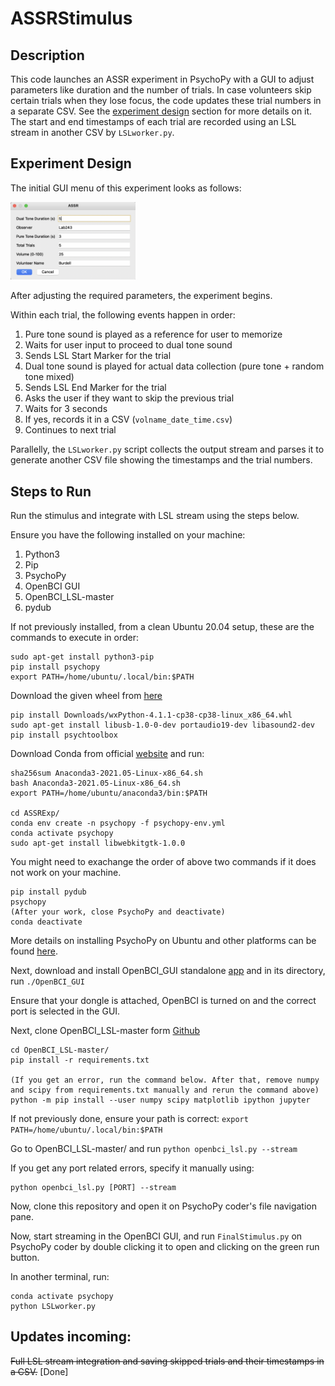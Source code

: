 # ASSRStimulus

## Description

This code launches an ASSR experiment in PsychoPy with a GUI to adjust parameters like duration and the number of trials. In case volunteers skip certain trials when they lose focus, the code updates these trial numbers in a separate CSV. See the [experiment design](#experiment-design) section for more details on it. The start and end timestamps of each trial are recorded using an LSL stream in another CSV by ```LSLworker.py```.

## Experiment Design

The initial GUI menu of this experiment looks as follows:

<img src="GUIMenu.png" alt="GUI Menu" width="200px"/>

After adjusting the required parameters, the experiment begins. 

Within each trial, the following events happen in order:
1. Pure tone sound is played as a reference for user to memorize
2. Waits for user input to proceed to dual tone sound 
3. Sends LSL Start Marker for the trial
4. Dual tone sound is played for actual data collection (pure tone + random tone mixed)
5. Sends LSL End Marker for the trial
6. Asks the user if they want to skip the previous trial
7. Waits for 3 seconds
8. If yes, records it in a CSV (```volname_date_time.csv```)
8. Continues to next trial

Parallelly, the ```LSLworker.py``` script collects the output stream and parses it to generate another CSV file showing the timestamps and the trial numbers.

## Steps to Run
Run the stimulus and integrate with LSL stream using the steps below.

Ensure you have the following installed on your machine:

1. Python3
2. Pip
3. PsychoPy
4. OpenBCI GUI
5. OpenBCI_LSL-master
6. pydub

If not previously installed, from a clean Ubuntu 20.04 setup, these are the commands to execute in order:

```
sudo apt-get install python3-pip
pip install psychopy
export PATH=/home/ubuntu/.local/bin:$PATH
```

Download the given wheel from [here](https://extras.wxpython.org/wxPython4/extras/linux/gtk3/)
```
pip install Downloads/wxPython-4.1.1-cp38-cp38-linux_x86_64.whl 
sudo apt-get install libusb-1.0-0-dev portaudio19-dev libasound2-dev
pip install psychtoolbox
```

Download Conda from official [website](https://docs.anaconda.com/anaconda/install/index.html) and run:
```
sha256sum Anaconda3-2021.05-Linux-x86_64.sh 
bash Anaconda3-2021.05-Linux-x86_64.sh 
export PATH=/home/ubuntu/anaconda3/bin:$PATH

cd ASSRExp/
conda env create -n psychopy -f psychopy-env.yml
conda activate psychopy
sudo apt-get install libwebkitgtk-1.0.0
```
You might need to exachange the order of above two commands if it does not work on your machine.

```
pip install pydub
psychopy
(After your work, close PsychoPy and deactivate)
conda deactivate
```

More details on installing PsychoPy on Ubuntu and other platforms can be found [here](https://www.psychopy.org/download.html).


Next, download and install OpenBCI_GUI standalone [app](https://openbci.com/downloads) and in its directory, run
```./OpenBCI_GUI ```

Ensure that your dongle is attached, OpenBCI is turned on and the correct port is selected in the GUI. 


Next, clone OpenBCI_LSL-master form [Github](https://github.com/openbci-archive/OpenBCI_LSL)
```
cd OpenBCI_LSL-master/
pip install -r requirements.txt 

(If you get an error, run the command below. After that, remove numpy and scipy from requirements.txt manually and rerun the command above)
python -m pip install --user numpy scipy matplotlib ipython jupyter

```
If not previously done, ensure your path is correct:
```export PATH=/home/ubuntu/.local/bin:$PATH```

Go to OpenBCI_LSL-master/ and run
```python openbci_lsl.py --stream```

If you get any port related errors, specify it manually using:

```
python openbci_lsl.py [PORT] --stream
```


Now, clone this repository and open it on PsychoPy coder's file navigation pane.

Now, start streaming in the OpenBCI GUI, and run ```FinalStimulus.py``` on PsychoPy coder by double clicking it to open and clicking on the green run button.

In another terminal, run:

```
conda activate psychopy
python LSLworker.py
```

## Updates incoming:

~~Full LSL stream integration and saving skipped trials and their timestamps in a CSV.~~ [Done]
